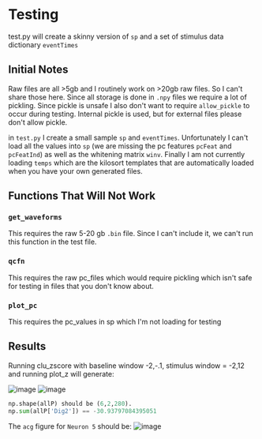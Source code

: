 # Testing

test.py will create a skinny version of `sp` and a set of stimulus data dictionary `eventTimes`

## Initial Notes
Raw files are all >5gb and I routinely work on >20gb raw files. So I can't share those here. Since all storage is done in `.npy` files we require a lot of pickling. Since pickle is unsafe I also don't want to require `allow_pickle` to occur during testing. Internal pickle is used, but for external files please don't allow pickle. 

in `test.py` I create a small sample `sp` and `eventTimes`. Unfortunately I can't load all the values into `sp` (we are missing the pc features `pcFeat` and `pcFeatInd`) as well as the whitening matrix `winv`. Finally I am not currently loading `temps` which are the kilosort templates that are automatically loaded when you have your own generated files. 

## Functions That Will Not Work

### `get_waveforms`
This requires the raw 5-20 gb `.bin` file. Since I can't include it, we can't run this function in the test file.

### `qcfn`
This requires the raw pc_files which would require pickling which isn't safe for testing in files that you don't know about. 

### `plot_pc`
This requires the pc_values in sp which I'm not loading for testing

## Results

Running clu_zscore with baseline window -2,-.1, stimulus window = -2,12 and running plot_z will generate:

![image](https://user-images.githubusercontent.com/92116279/219795937-2fc37781-70ba-4a0b-abb7-3983ff958555.png)
![image](https://user-images.githubusercontent.com/92116279/219795950-4feb8a07-76a2-4c0a-b11f-bd9acb36f0d7.png)

```python
np.shape(allP) should be (6,2,280).
np.sum(allP['Dig2']) == -30.93797084395051
```
The `acg` figure for `Neuron 5` should be:
![image](https://user-images.githubusercontent.com/92116279/219798237-3f878480-8344-490d-ba19-5a5811ea1a3a.png)
